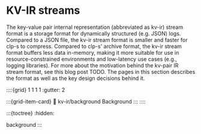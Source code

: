 # KV-IR streams

The key-value pair internal representation (abbreviated as kv-ir) stream format is a storage format
for dynamically structured (e.g. JSON) logs. Compared to a JSON file, the kv-ir stream format is
smaller and faster for clp-s to compress. Compared to clp-s' archive format, the kv-ir stream format
buffers less data in-memory, making it more suitable for use in resource-constrained environments
and low-latency use cases (e.g., logging libraries). For more about the motivation behind the
kv-pair IR stream format, see this blog post TODO. The pages in this section describes the format as
well as the key design decisions behind it.

::::{grid} 1 1 1 1
:gutter: 2

:::{grid-item-card}
:link: kv-ir/background
Background
:::
::::

:::{toctree}
:hidden:

background
:::

